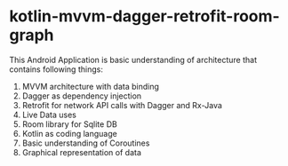 # kotlin-mvvm-dagger-retrofit-room-graph

This Android Application is basic understanding of architecture that contains following things:

1. MVVM architecture with data binding
2. Dagger as dependency injection 
3. Retrofit for network API calls with Dagger and Rx-Java
4. Live Data uses
5. Room library for Sqlite DB
6. Kotlin as coding language
7. Basic understanding of Coroutines
8. Graphical representation of data
